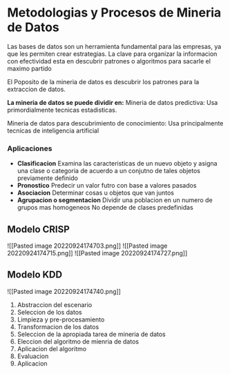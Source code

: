 # Metodologias y Procesos de  Mineria de Datos

Las bases de datos son un herramienta fundamental para las empresas, ya que les permiten crear estrategias. 
La clave para organizar la informacion con efectividad esta en descubrir patrones o algoritmos para sacarle el maximo partido

El Poposito de la mineria de datos es descubrir los patrones para la extraccion de datos.

**La mineria de datos se puede dividir en:**
Mineria de datos predictiva: Usa primordialmente tecnicas estadisticas.

Mineria de datos para descubrimiento de conocimiento: Usa principalmente tecnicas de inteligencia artificial

### Aplicaciones
- **Clasificacion**
Examina las caracteristicas de un nuevo objeto y asigna una clase o categoria de acuerdo a un conjutno de tales objetos previamente definido
- **Pronostico**
Predecir un valor futro con base a valores pasados
- **Asociacion**
Determinar cosas u objetos que van juntos
- **Agrupacion o segmentacion**
Dividir una poblacion en un numero de grupos mas homogeneos
No depende de clases predefinidas

## Modelo CRISP
![[Pasted image 20220924174703.png]]
![[Pasted image 20220924174715.png]]
![[Pasted image 20220924174727.png]]
## Modelo KDD
![[Pasted image 20220924174740.png]]
1. Abstraccion del escenario
2. Seleccion de los datos
3. Limpieza y pre-procesamiento
4. Transformacion de los datos
5. Seleccion de la apropiada tarea de mineria de datos
6. Eleccion del algoritmo de mienria de datos
7. Aplicacion del algoritmo
8. Evaluacion
9. Aplicacion
